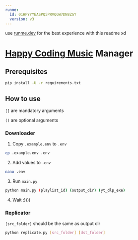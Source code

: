 ```yaml
---
runme:
  id: 01HPYYYEASPQ5PRVQGW7DN8ZGY
  version: v3
---
```


use [runme.dev](runme.dev) for the best experience with this readme xd

# [Happy Coding Music](https://www.youtube.com/playlist?list=PLSQmKW3jS_HRPnGo1cv9W6IH7Z_-3oAn_) Manager

## Prerequisites

```sh {"id":"01HPYZ4JQQJW20ANETRMWTJZP1"}
pip install -U -r requirements.txt
```

## How to use

`[]` are mandatory arguments

`()` are optional arguments

### Downloader

1. Copy `.example.env` to `.env`

```sh {"id":"01HPYZDSY7HW0N587WWDW9N2Z5"}
cp .example.env .env
```

2. Add values to `.env`

```sh {"id":"01HPYZF5Z2YAYYZANV0JS7QBM6"}
nano .env
```

3. Run `main.py`

```sh {"id":"01HPYZ7J74EMGT2DM1QK0AXT8J"}
python main.py (playlist_id) (output_dir) (yt_dlp_exe)
```

4. Wait :))))

### Replicator

`[src_folder]` should be the same as output dir

```sh {"id":"01HPYZHXF0EMTZDHW6G7RXDA05"}
python replicate.py [src_folder] [dst_folder]
```
